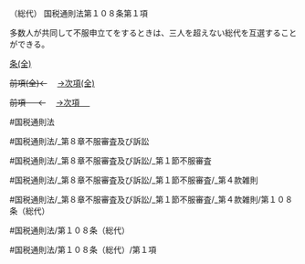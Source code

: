 （総代）
国税通則法第１０８条第１項

多数人が共同して不服申立てをするときは、三人を超えない総代を互選することができる。

[条(全)](国税通則法＿＿＿＿＿第１０８条_.md)

~~前項(全)←~~　  [→次項(全)](国税通則法＿＿＿＿＿第１０８条第２項_.md)

~~前項 　 ←~~　  [→次項 　 ](国税通則法＿＿＿＿＿第１０８条第２項.md)



#国税通則法

#国税通則法/_第８章不服審査及び訴訟

#国税通則法/_第８章不服審査及び訴訟/_第１節不服審査

#国税通則法/_第８章不服審査及び訴訟/_第１節不服審査/_第４款雑則

#国税通則法/_第８章不服審査及び訴訟/_第１節不服審査/_第４款雑則/第１０８条（総代）

#国税通則法/第１０８条（総代）

#国税通則法/第１０８条（総代）/第１項


